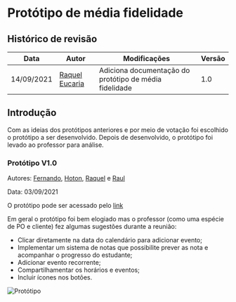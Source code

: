 # Protótipo de média fidelidade

## Histórico de revisão

| Data       | Autor                                        | Modificações                      | Versão |
| ---------- | -------------------------------------------- | --------------------------------- | ------ |
| 14/09/2021 | [Raquel Eucaria](https://github.com/raqueleucaria)| Adiciona documentação do protótipo de média fidelidade | 1.0    |

## Introdução
Com as ideias dos protótipos anteriores e por meio de votação foi escolhido o protótipo a ser desenvolvido. Depois de desenvolvido, o protótipo foi levado ao professor para análise.

### Protótipo V1.0

Autores: [Fernando](https://github.com/SFernandoS), [Hoton](https://github.com/DannikCWA), [Raquel](https://github.com/raqueleucaria) e [Raul](https://github.com/1Harz)

Data: 03/09/2021

O protótipo pode ser acessado pelo [link](https://www.figma.com/proto/F6cho3Gspw12R4VLZxlGG1/Protótipo?node-id=285%3A342&scaling=min-zoom&page-id=1%3A2&starting-point-node-id=285%3A342)

Em geral o protótipo foi bem elogiado mas o professor (como uma espécie de PO e cliente) fez algumas sugestões durante a reunião:
- Clicar diretamente na data do calendário para adicionar evento;
- Implementar um sistema de notas que possibilite prever as nota e acompanhar o progresso do estudante;
- Adicionar evento recorrente;
- Compartilhamentar os horários e eventos; 
- Incluir ícones nos botões.

![Protótipo](https://user-images.githubusercontent.com/81540491/133338553-279c601e-49ab-430e-9c5d-73979baf54c1.jpg)










